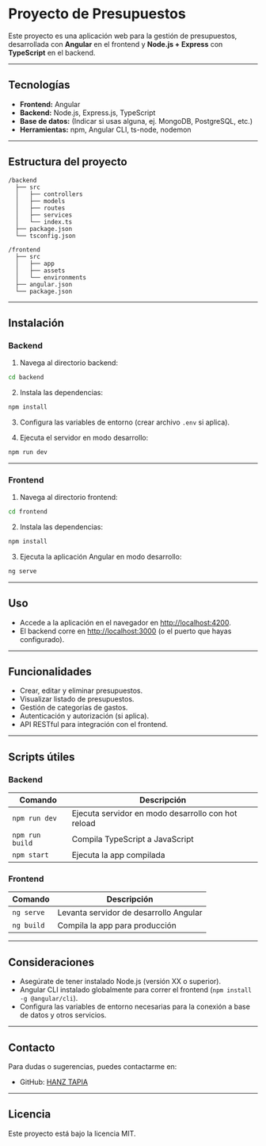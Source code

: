 
# Proyecto de Presupuestos

Este proyecto es una aplicación web para la gestión de presupuestos, desarrollada con **Angular** en el frontend y **Node.js + Express** con **TypeScript** en el backend.

---

## Tecnologías

- **Frontend:** Angular  
- **Backend:** Node.js, Express.js, TypeScript  
- **Base de datos:** (Indicar si usas alguna, ej. MongoDB, PostgreSQL, etc.)  
- **Herramientas:** npm, Angular CLI, ts-node, nodemon  

---

## Estructura del proyecto

```
/backend
  ├── src
  │   ├── controllers
  │   ├── models
  │   ├── routes
  │   ├── services
  │   └── index.ts
  ├── package.json
  └── tsconfig.json

/frontend
  ├── src
  │   ├── app
  │   ├── assets
  │   └── environments
  ├── angular.json
  └── package.json
```

---

## Instalación

### Backend

1. Navega al directorio backend:

```bash
cd backend
```

2. Instala las dependencias:

```bash
npm install
```

3. Configura las variables de entorno (crear archivo `.env` si aplica).

4. Ejecuta el servidor en modo desarrollo:

```bash
npm run dev
```

---

### Frontend

1. Navega al directorio frontend:

```bash
cd frontend
```

2. Instala las dependencias:

```bash
npm install
```

3. Ejecuta la aplicación Angular en modo desarrollo:

```bash
ng serve
```

---

## Uso

- Accede a la aplicación en el navegador en [http://localhost:4200](http://localhost:4200).  
- El backend corre en [http://localhost:3000](http://localhost:3000) (o el puerto que hayas configurado).  

---

## Funcionalidades

- Crear, editar y eliminar presupuestos.  
- Visualizar listado de presupuestos.  
- Gestión de categorías de gastos.  
- Autenticación y autorización (si aplica).  
- API RESTful para integración con el frontend.  

---

## Scripts útiles

### Backend

| Comando       | Descripción                                   |
| ------------- | --------------------------------------------- |
| `npm run dev` | Ejecuta servidor en modo desarrollo con hot reload |
| `npm run build` | Compila TypeScript a JavaScript              |
| `npm start`   | Ejecuta la app compilada                      |

### Frontend

| Comando     | Descripción                      |
| ----------- | -------------------------------- |
| `ng serve`  | Levanta servidor de desarrollo Angular |
| `ng build`  | Compila la app para producción          |

---

## Consideraciones

- Asegúrate de tener instalado Node.js (versión XX o superior).  
- Angular CLI instalado globalmente para correr el frontend (`npm install -g @angular/cli`).  
- Configura las variables de entorno necesarias para la conexión a base de datos y otros servicios.  

---

## Contacto

Para dudas o sugerencias, puedes contactarme en:

- GitHub: [HANZ TAPIA ](https://github.com/THANHEHANZ)  

---

## Licencia

Este proyecto está bajo la licencia MIT.
